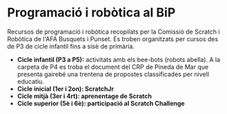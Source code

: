 # Programació i robòtica al BiP
Recursos de programació i robòtica recopilats per la Comissió de Scratch i Robòtica de l'AFA Busquets i Punset. 
Es troben organitzats per cursos des de P3 de cicle infantil fins a sisè de primària.

- **Cicle infantil (P3 a P5):** activitats amb els bee-bots (robots abella). A la carpeta de P4 es troba el document del CRP de Pineda de Mar que presenta gairebé una trentena de propostes classificades per nivell educatiu.
- **Cicle inicial (1er i 2on): ScratchJr**
- **Cicle mitjà (3er i 4rt): aprenentage de Scratch**
- **Cicle superior (5è i 6è): participació al Scratch Challenge**

